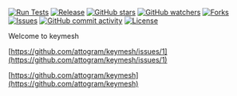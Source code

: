 [![Run Tests](https://github.com/attogram/keymesh/actions/workflows/ci.yml/badge.svg)](https://github.com/attogram/keymesh/actions/workflows/ci.yml)
[![Release](https://img.shields.io/github/v/release/attogram/keymesh?style=flat)](https://github.com/attogram/keymesh/releases)
[![GitHub stars](https://img.shields.io/github/stars/attogram/keymesh?style=flat)](https://github.com/attogram/keymesh/stargazers)
[![GitHub watchers](https://img.shields.io/github/watchers/attogram/keymesh?style=flat)](https://github.com/attogram/keymesh/watchers)
[![Forks](https://img.shields.io/github/forks/attogram/keymesh?style=flat)](https://github.com/attogram/keymesh/forks)
[![Issues](https://img.shields.io/github/issues/attogram/keymesh?style=flat)](https://github.com/attogram/keymesh/issues)
[![GitHub commit activity](https://img.shields.io/github/commit-activity/t/attogram/keymesh?style=flat)](https://github.com/attogram/keymesh/commits/main/)
[![License](https://img.shields.io/github/license/attogram/keymesh?style=flat)](./LICENSE)

Welcome to keymesh

[https://github.com/attogram/keymesh/issues/1](https://github.com/attogram/keymesh/issues/1)

[https://github.com/attogram/keymesh](https://github.com/attogram/keymesh)
